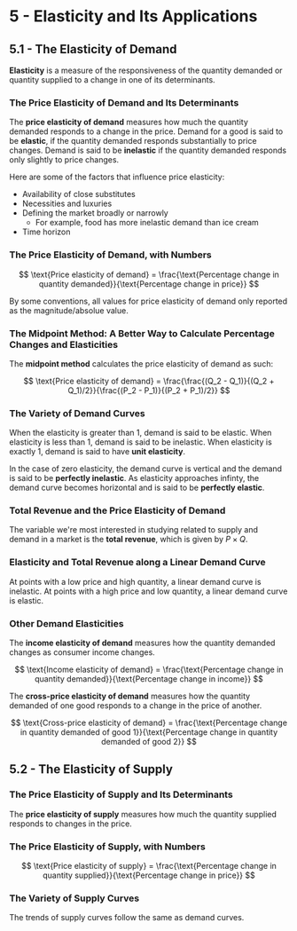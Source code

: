 # 5 - Elasticity and Its Applications

## 5.1 - The Elasticity of Demand

**Elasticity** is a measure of the responsiveness of the quantity demanded or quantity supplied to a change in one of its determinants.

### The Price Elasticity of Demand and Its Determinants

The **price elasticity of demand** measures how much the quantity demanded responds to a change in the price. Demand for a good is said to be **elastic**, if the quantity demanded responds substantially to price changes. Demand is said to be **inelastic** if the quantity demanded responds only slightly to price changes.

Here are some of the factors that influence price elasticity:
- Availability of close substitutes
- Necessities and luxuries
- Defining the market broadly or narrowly
    - For example, food has more inelastic demand than ice cream
- Time horizon

### The Price Elasticity of Demand, with Numbers

$$ \text{Price elasticity of demand} = \frac{\text{Percentage change in quantity demanded}}{\text{Percentage change in price}} $$

By some conventions, all values for price elasticity of demand only reported as the magnitude/absolue value.

### The Midpoint Method: A Better Way to Calculate Percentage Changes and Elasticities

The **midpoint method** calculates the price elasticity of demand as such:

$$ \text{Price elasticity of demand} = \frac{\frac{(Q_2 - Q_1)}{(Q_2 + Q_1)/2}}{\frac{(P_2 - P_1)}{(P_2 + P_1)/2}} $$

### The Variety of Demand Curves

When the elasticity is greater than 1, demand is said to be elastic. When elasticity is less than 1, demand is said to be inelastic. When elasticity is exactly 1, demand is said to have **unit elasticity**.

In the case of zero elasticity, the demand curve is vertical and the demand is said to be **perfectly inelastic**. As elasticity approaches infinty, the demand curve becomes horizontal and is said to be **perfectly elastic**.

### Total Revenue and the Price Elasticity of Demand

The variable we're most interested in studying related to supply and demand in a market is the **total revenue**, which is given by $P \times Q$.

### Elasticity and Total Revenue along a Linear Demand Curve

At points with a low price and high quantity, a linear demand curve is inelastic. At points with a high price and low quantity, a linear demand curve is elastic.

### Other Demand Elasticities

The **income elasticity of demand** measures how the quantity demanded changes as consumer income changes.

$$ \text{Income elasticity of demand} = \frac{\text{Percentage change in quantity demanded}}{\text{Percentage change in income}} $$

The **cross-price elasticity of demand** measures how the quantity demanded of one good responds to a change in the price of another.

$$ \text{Cross-price elasticity of demand} = \frac{\text{Percentage change in quantity demanded of good 1}}{\text{Percentage change in quantity demanded of good 2}} $$

## 5.2 - The Elasticity of Supply

### The Price Elasticity of Supply and Its Determinants

The **price elasticity of supply** measures how much the quantity supplied responds to changes in the price.

### The Price Elasticity of Supply, with Numbers

$$ \text{Price elasticity of supply} = \frac{\text{Percentage change in quantity supplied}}{\text{Percentage change in price}} $$

### The Variety of Supply Curves

The trends of supply curves follow the same as demand curves.
